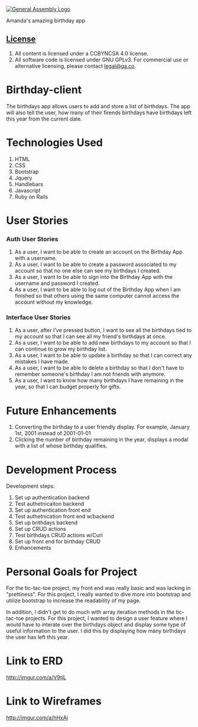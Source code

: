 [![General Assembly Logo](https://camo.githubusercontent.com/1a91b05b8f4d44b5bbfb83abac2b0996d8e26c92/687474703a2f2f692e696d6775722e636f6d2f6b6538555354712e706e67)](https://generalassemb.ly/education/web-development-immersive)

Amanda's amazing birthday app

## [License](LICENSE)

1.  All content is licensed under a CC­BY­NC­SA 4.0 license.
1.  All software code is licensed under GNU GPLv3. For commercial use or
    alternative licensing, please contact legal@ga.co.
# Birthday-client
The birthdays app allows users to add and store a list of birthdays.
The app will also tell the user, how many of their firends birthdays have birthdays left this year from the current date.

# Technologies Used
1. HTML
1. CSS
1. Bootstrap
1. Jquery
1. Handlebars
1. Javascript
1. Ruby on Rails

# User Stories
  ### Auth User Stories
  1. As a user, I want to be able to create an account on the Birthday App with a username.
  1. As a user, I want to be able to create a password associated to my account so that no one else can see my birthdays I created.
  1. As a user, I want to be able to sign into the Birthday App with the username and password I created.
  1. As a user, I want to be able to log out of the Birthday App when I am finished so that others using the same computer cannot access the account without my knowledge.
  ### Interface User Stories
  1. As a user, after I've pressed button, I want to see all the birthdays tied to my account so that I can see all my friend's birthdays at once.
  1. As a user, I want to be able to add new birthdays to my account so that I can continue to grow my birthday list.
  1. As a user, I want to be able to update a birthday so that I can correct any mistakes I have made.
  1. As a user, I want to be able to delete a birthday so that I don't have to remember someone's birthday I am not friends with anymore.
  1. As a user, I want to know how many birthdays I have remaining in the year, so that I can budget properly for gifts.

# Future Enhancements

1. Converting the birthday to a user friendly display. For example, January 1st, 2001 instead of 2001-01-01
2. Clicking the number of birthday remaining in the year, displays a modal with a list of whose birthday qualifies. 

# Development Process

Development steps:

1. Set up authentication backend
2. Test authetnicaiton backend
3. Set up authentication front end
4. Test authetnication front end w/backend
5. Set up brithdays backend
6. Set up CRUD actions
7. Test birthdays CRUD actions w/Curl
8. Set up front end for birthday CRUD
9. Enhancements

# Personal Goals for Project

For the tic-tac-toe project, my front end was really basic and was lacking in "prettiness". For this project, I really wanted to dive more into bootstrap and utilize bootstrap to increase the readability of my page.

In addition, I didn't get to do much with array iteration methods in the tic-tac-toe projects. For this project, I wanted to design a user feature where I would have to interate over the birthdays object and display some type of useful information to the user. I did this by displaying how many birthdays the user has left this year.

# Link to ERD
http://imgur.com/a/V9tjL

# Link to Wireframes
http://imgur.com/a/hHxAj
